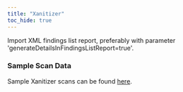 ```yaml
---
title: "Xanitizer"
toc_hide: true
---
```

Import XML findings list report, preferably with parameter
\'generateDetailsInFindingsListReport=true\'.

### Sample Scan Data
Sample Xanitizer scans can be found [here](https://github.com/DefectDojo/django-DefectDojo/tree/master/unittests/scans/xanitizer).